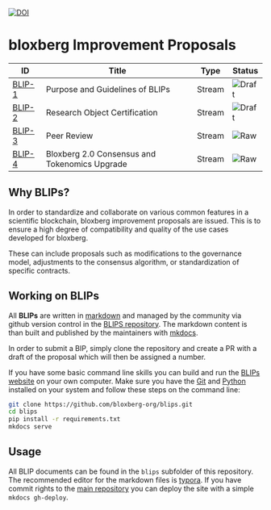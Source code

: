 [![DOI](https://zenodo.org/badge/241354659.svg)](https://zenodo.org/badge/latestdoi/241354659)

# bloxberg Improvement Proposals

| ID                         | Title                  | Type   | Status |
| ------------------------------ | ---------------------- | ------ | ------ |
| [BLIP-1](blips/blip-1-purposeguidelines.md)        | Purpose and Guidelines of BLIPs | Stream | ![Draft](http://rfc.unprotocols.org/spec:2/COSS/draft.svg) |
| [BLIP-2](blips/blip-2-researchcertificate.md)        | Research Object Certification | Stream | ![Draft](http://rfc.unprotocols.org/spec:2/COSS/draft.svg) |
| [BLIP-3](blips/blip-3-peerreview.md) | Peer Review | Stream |  ![Raw](http://rfc.unprotocols.org/spec:2/COSS/raw.svg) |
| [BLIP-4](blips/blip-4-consensusupgrade.md) |  Bloxberg 2.0 Consensus and Tokenomics Upgrade | Stream |  ![Raw](http://rfc.unprotocols.org/spec:2/COSS/raw.svg) |


## Why BLIPs?

In order to standardize and collaborate on various common features in a scientific blockchain, bloxberg improvement proposals are issued. This is to ensure a high degree of compatibility and quality of the use cases developed for bloxberg.

These can include proposals such as modifications to the governance model, adjustments to the consensus algorithm, or standardization of specific contracts.

## Working on BLIPs

All **BLIPs** are written in [markdown](https://en.wikipedia.org/wiki/Markdown)
and managed by the community via github version control in the 
[BLIPS repository](https://github.com/bloxberg-org/blips). The markdown content is than 
built and published by the maintainers with [mkdocs](http://www.mkdocs.org/).

In order to submit a BIP, simply clone the repository and create a PR with a draft of the proposal which will then be assigned a number.

If you have some basic command line skills you can build and run the 
[BLIPs website](https://blips.bloxberg.org) on your own computer. Make sure 
you have the [Git](https://git-scm.com/) and [Python](https://www.python.org/) 
installed on your system and  follow these steps on the command line:

```bash
git clone https://github.com/bloxberg-org/blips.git
cd blips
pip install -r requirements.txt
mkdocs serve
```

## Usage

All BLIP documents can be found in the `blips` subfolder of this repository. The 
recommended editor for the markdown files is [typora](https://typora.io/). If 
you have commit rights to the [main repository](https://github.com/bloxberg-org/blips) 
you can deploy the site with a simple `mkdocs gh-deploy`.
